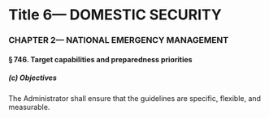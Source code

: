 
# Title 6— DOMESTIC SECURITY
### CHAPTER 2— NATIONAL EMERGENCY MANAGEMENT
#### § 746. Target capabilities and preparedness priorities
##### (c) Objectives

The Administrator shall ensure that the guidelines are specific, flexible, and measurable.
